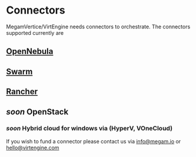 # Connectors

MegamVertice/VirtEngine needs connectors to orchestrate. The connectors supported currently are 

## [OpenNebula](opennebula/README.md)

## [Swarm](https://docs.megam.io)

## [Rancher ](https://docs.megam.io)

## *soon* OpenStack

### *soon* Hybrid cloud for windows via (HyperV, VOneCloud)

If you wish to fund a connector please contact us via [info@megam.io](info@megam.io) or [hello@virtengine.com](hello@virtengine.com)
